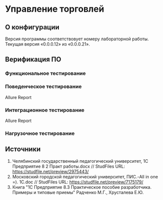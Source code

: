 # Управление торговлей

## О конфигурации

Версия программы соответствовует номеру лабораторной работы. Текущая версия «0.0.0.12» из «0.0.0.21». 

## Верификация ПО

### Функциональное тестирование

### Поведенческое тестирование

Allure Report

### Интеграционное тестирование

Allure Report

### Нагрузочное тестирование


## Источники 

1. Челябинский государственный педагогический университет, 1С Предприятие 8 2 Практ работы.docx // StudFiles URL: https://studfile.net/preview/2975443/
2. Московский городской педагогический университет, ПИС.-All in one =). 1С.doc // StudFiles URL: https://studfile.net/preview/7175179/
3. Книга "1С Предприятие 8.3 Практическое пособие разработчика. Примеры и типовые приемы" Радченко М.Г., Хрусталева Е.Ю.

















